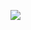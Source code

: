 ![](https://github-readme-stats.vercel.app/api/top-langs/?username=gopher93185789&theme=dark&hide_border=false&include_all_commits=false&count_private=false&layout=compact)
<!-- Proudly created with GPRM ( https://gprm.itsvg.in ) -->
